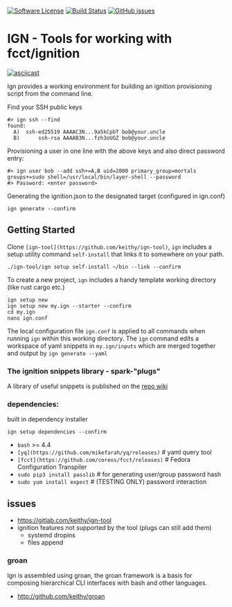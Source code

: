 [![Software License](https://img.shields.io/badge/license-MIT-brightgreen.svg)](LICENSE.md)
[![Build Status](https://travis-ci.com/keithy/ign-tool.svg?branch=ign)](https://travis-ci.com/keithy/ign-tool)
[![GitHub issues](https://img.shields.io/github/issues/keithy/ign-tool.svg)](https://github.com/keithy/ign-tool/issues)

# IGN - Tools for working with fcct/ignition

[![asciicast](https://asciinema.org/a/285507.svg)](https://asciinema.org/a/285507)

Ign provides a working environment for building an ignition provisioning script from the command line.

Find your SSH public keys
```
#> ign ssh --find
found:
  A)  ssh-ed25519 AAAAC3N...9a5kCpbT bob@your.uncle
  B)      ssh-rsa AAAAB3N...fzh3oUGZ bob@your.uncle
```
Provisioning a user in one line with the above keys and also direct password entry:
```
#> ign user bob --add ssh+=A,B uid=2000 primary_group=mortals groups+=sudo shell=/usr/local/bin/layer-shell --password
#> Password: <enter password>
```
Generating the ignition.json to the designated target (configured in ign.conf)
```
ign generate --confirm
```

## Getting Started

Clone `[ign-tool](https://github.com/keithy/ign-tool)`,
`ign` includes a setup utility command `self-install` that
links it to somewhere on your path.
```
./ign-tool/ign setup self-install ~/bin --link --confirm
```
To create a new project, `ign` includes a handy template working directory (like rust cargo etc.)
```
ign setup new 
ign setup new my.ign --starter --confirm
cd my.ign
nano ign.conf
```
The local configuration file `ign.conf` is applied to all commands when running `ign` within
this working directory.
The `ign` command edits a workspace of yaml snippets in `my.ign/inputs` which are merged
together and output by `ign generate --yaml` 

### The ignition snippets library - spark-"plugs"

A library of useful snippets is published on the [repo wiki](https://github.com/keithy/ign-tool/wiki)

### dependencies:

built in dependency installer
```
ign setup dependencies --confirm
```

- `bash` >= 4.4
- `[yq](https://github.com/mikefarah/yq/releases)` # yaml query tool
- `[fcct](https://github.com/coreos/fcct/releases)` # Fedora Configuration Transpiler 
- `sudo pip3 install passlib` # for generating user/group password hash
- `sudo yum install expect` # (TESTING ONLY) password interaction

## issues

- https://gitlab.com/keithy/ign-tool
- ignition features not supported by the tool (plugs can still add them)
    - systemd dropins
    - files append
     
### groan

Ign is assembled using groan, the groan framework is a basis for composing hierarchical CLI interfaces with bash and other languages.

- http://github.com/keithy/groan
